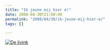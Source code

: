 ```yaml
---
title: "Ik jeune mij hier é!"
date: 2008-04-30T21:50:49
permalink: "2008/04/30/ik-jeune-mij-hier-e/"
tags: []

---
```

[![De livink](http://farm3.static.flickr.com/2003/2455243312_c7eb297792.jpg?v=0)](http://www.flickr.com/photos/simonvanherweghe/2455243312/ "http://www.flickr.com/photos/simonvanherweghe/2455243312/")
